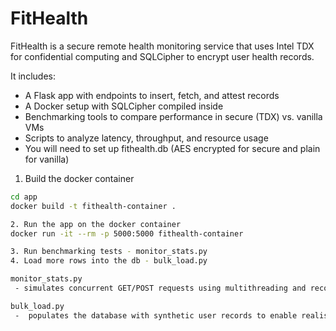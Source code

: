# FitHealth

FitHealth is a secure remote health monitoring service that uses Intel TDX for confidential computing and SQLCipher to encrypt user health records.

It includes:
- A Flask app with endpoints to insert, fetch, and attest records
- A Docker setup with SQLCipher compiled inside
- Benchmarking tools to compare performance in secure (TDX) vs. vanilla VMs
- Scripts to analyze latency, throughput, and resource usage
- You will need to set up fithealth.db (AES encrypted for secure and plain for vanilla)


1. Build the docker container
```bash
cd app
docker build -t fithealth-container .

2. Run the app on the docker container
docker run -it --rm -p 5000:5000 fithealth-container

3. Run benchmarking tests - monitor_stats.py
4. Load more rows into the db - bulk_load.py

monitor_stats.py
 - simulates concurrent GET/POST requests using multithreading and records request latencies, throughput, CPU, and memory usage for later analysis.

bulk_load.py
 -  populates the database with synthetic user records to enable realistic benchmarking.
